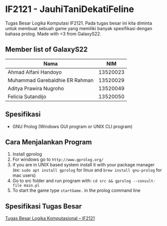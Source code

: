 # IF2121 - JauhiTaniDekatiFeline

Tugas Besar Logika Komputasi IF2121. Pada tugas besar ini kita diminta untuk membuat sebuah game yang memiliki banyak spesifikasi dengan bahasa prolog. Made with <3 from GalaxyS22.

## Member list of GalaxyS22

| Nama                           | NIM      |
| ------------------------------ | -------- |
| Ahmad Alfani Handoyo           | 13520023 |
| Muhammad Garebaldhie ER Rahman | 13520029 |
| Aditya Prawira Nugroho         | 13520049 |
| Felicia Sutandijo              | 13520050 |

## Spesifikasi

- GNU Prolog (Windows GUI program or UNIX CLI program)

## Cara Menjalankan Program

1. Install gprolog
2. For windows go to `http://www.gprolog.org/`
3. if you are in UNIX based system install it with your package manager (ex: `sudo apt install gprolog` for linux and `brew install gnu-prolog` for mac users)
4. Go to src folder and run program with: `cd src && gprolog --consult-file main.pl`
5. To start the game type `startGame.` in the prolog command line

## Spesifikasi Tugas Besar

[Tugas Besar Logika Komputasional – IF2121](https://docs.google.com/document/d/15iaOJ1DnSfNMVwf6HU0i5PdTpW8opQNcFwil6gcQzq4/edit)
